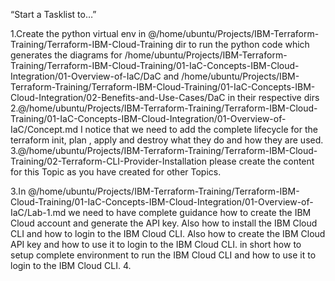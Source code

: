 “Start a Tasklist to…” 

1.Create the python virtual env in @/home/ubuntu/Projects/IBM-Terraform-Training/Terraform-IBM-Cloud-Training dir to run the python code which generates the diagrams for /home/ubuntu/Projects/IBM-Terraform-Training/Terraform-IBM-Cloud-Training/01-IaC-Concepts-IBM-Cloud-Integration/01-Overview-of-IaC/DaC and /home/ubuntu/Projects/IBM-Terraform-Training/Terraform-IBM-Cloud-Training/01-IaC-Concepts-IBM-Cloud-Integration/02-Benefits-and-Use-Cases/DaC in their respective dirs
2.@/home/ubuntu/Projects/IBM-Terraform-Training/Terraform-IBM-Cloud-Training/01-IaC-Concepts-IBM-Cloud-Integration/01-Overview-of-IaC/Concept.md I notice that we need to add the complete lifecycle for the terraform init, plan , apply and destroy what they do and how they are used.
3.@/home/ubuntu/Projects/IBM-Terraform-Training/Terraform-IBM-Cloud-Training/02-Terraform-CLI-Provider-Installation please create the content for this Topic as you have created for other Topics.



3.In @/home/ubuntu/Projects/IBM-Terraform-Training/Terraform-IBM-Cloud-Training/01-IaC-Concepts-IBM-Cloud-Integration/01-Overview-of-IaC/Lab-1.md we need to have complete guidance how to create the IBM Cloud account and generate the API key. Also how to install the IBM Cloud CLI and how to login to the IBM Cloud CLI. Also how to create the IBM Cloud API key and how to use it to login to the IBM Cloud CLI.
in short how to setup complete environment to run the IBM Cloud CLI and how to use it to login to the IBM Cloud CLI. 
4.